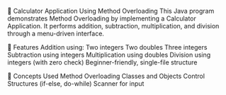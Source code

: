 📘 Calculator Application Using Method Overloading
This Java program demonstrates Method Overloading by implementing a Calculator Application.
It performs addition, subtraction, multiplication, and division through a menu-driven interface.

🧩 Features
Addition using:
Two integers
Two doubles
Three integers
Subtraction using integers
Multiplication using doubles
Division using integers (with zero check)
Beginner-friendly, single-file structure

🧠 Concepts Used
Method Overloading
Classes and Objects
Control Structures (if-else, do-while)
Scanner for input
